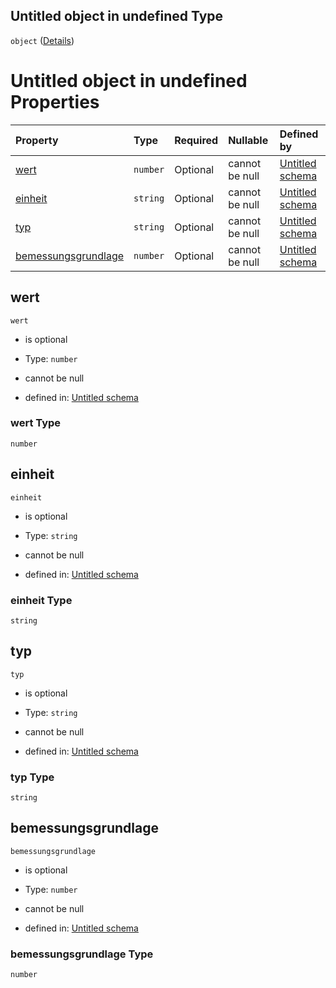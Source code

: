 ## Untitled object in undefined Type

`object` ([Details](gemeinderabatt.md))

# Untitled object in undefined Properties

| Property                                    | Type     | Required | Nullable       | Defined by                                                                                                                                                                                                       |
| :------------------------------------------ | :------- | :------- | :------------- | :--------------------------------------------------------------------------------------------------------------------------------------------------------------------------------------------------------------- |
| [wert](#wert)                               | `number` | Optional | cannot be null | [Untitled schema](gemeinderabatt-properties-wert.md "https://raw.githubusercontent.com/conuti-gmbh/bo4e-schema/master/schemas/v1/com/Gemeinderabatt.schema.json#/properties/wert")                               |
| [einheit](#einheit)                         | `string` | Optional | cannot be null | [Untitled schema](gemeinderabatt-properties-einheit.md "https://raw.githubusercontent.com/conuti-gmbh/bo4e-schema/master/schemas/v1/com/Gemeinderabatt.schema.json#/properties/einheit")                         |
| [typ](#typ)                                 | `string` | Optional | cannot be null | [Untitled schema](gemeinderabatt-properties-typ.md "https://raw.githubusercontent.com/conuti-gmbh/bo4e-schema/master/schemas/v1/com/Gemeinderabatt.schema.json#/properties/typ")                                 |
| [bemessungsgrundlage](#bemessungsgrundlage) | `number` | Optional | cannot be null | [Untitled schema](gemeinderabatt-properties-bemessungsgrundlage.md "https://raw.githubusercontent.com/conuti-gmbh/bo4e-schema/master/schemas/v1/com/Gemeinderabatt.schema.json#/properties/bemessungsgrundlage") |

## wert



`wert`

*   is optional

*   Type: `number`

*   cannot be null

*   defined in: [Untitled schema](gemeinderabatt-properties-wert.md "https://raw.githubusercontent.com/conuti-gmbh/bo4e-schema/master/schemas/v1/com/Gemeinderabatt.schema.json#/properties/wert")

### wert Type

`number`

## einheit



`einheit`

*   is optional

*   Type: `string`

*   cannot be null

*   defined in: [Untitled schema](gemeinderabatt-properties-einheit.md "https://raw.githubusercontent.com/conuti-gmbh/bo4e-schema/master/schemas/v1/com/Gemeinderabatt.schema.json#/properties/einheit")

### einheit Type

`string`

## typ



`typ`

*   is optional

*   Type: `string`

*   cannot be null

*   defined in: [Untitled schema](gemeinderabatt-properties-typ.md "https://raw.githubusercontent.com/conuti-gmbh/bo4e-schema/master/schemas/v1/com/Gemeinderabatt.schema.json#/properties/typ")

### typ Type

`string`

## bemessungsgrundlage



`bemessungsgrundlage`

*   is optional

*   Type: `number`

*   cannot be null

*   defined in: [Untitled schema](gemeinderabatt-properties-bemessungsgrundlage.md "https://raw.githubusercontent.com/conuti-gmbh/bo4e-schema/master/schemas/v1/com/Gemeinderabatt.schema.json#/properties/bemessungsgrundlage")

### bemessungsgrundlage Type

`number`
